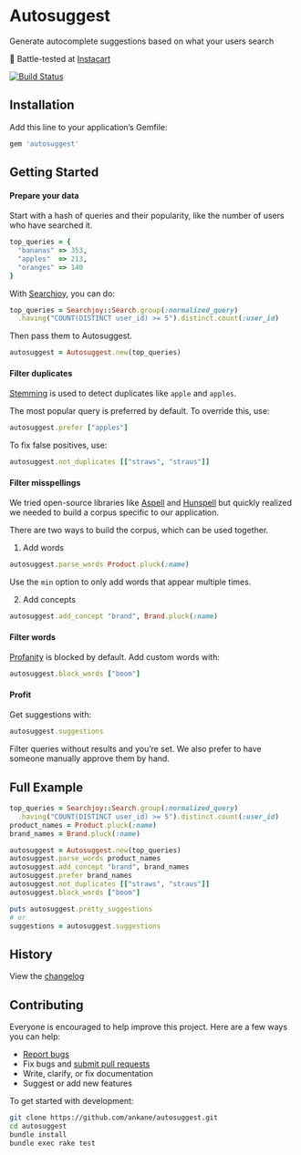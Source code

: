 # Autosuggest

Generate autocomplete suggestions based on what your users search

:tangerine: Battle-tested at [Instacart](https://www.instacart.com/opensource)

[![Build Status](https://github.com/ankane/autosuggest/workflows/build/badge.svg?branch=master)](https://github.com/ankane/autosuggest/actions)

## Installation

Add this line to your application’s Gemfile:

```ruby
gem 'autosuggest'
```

## Getting Started

#### Prepare your data

Start with a hash of queries and their popularity, like the number of users who have searched it.

```ruby
top_queries = {
  "bananas" => 353,
  "apples"  => 213,
  "oranges" => 140
}
```

With [Searchjoy](https://github.com/ankane/searchjoy), you can do:

```ruby
top_queries = Searchjoy::Search.group(:normalized_query)
  .having("COUNT(DISTINCT user_id) >= 5").distinct.count(:user_id)
```

Then pass them to Autosuggest.

```ruby
autosuggest = Autosuggest.new(top_queries)
```

#### Filter duplicates

[Stemming](https://en.wikipedia.org/wiki/Stemming) is used to detect duplicates like `apple` and `apples`.

The most popular query is preferred by default.  To override this, use:

```ruby
autosuggest.prefer ["apples"]
```

To fix false positives, use:

```ruby
autosuggest.not_duplicates [["straws", "straus"]]
```

#### Filter misspellings

We tried open-source libraries like [Aspell](http://aspell.net) and [Hunspell](http://hunspell.sourceforge.net/) but quickly realized we needed to build a corpus specific to our application.

There are two ways to build the corpus, which can be used together.

1. Add words

  ```ruby
  autosuggest.parse_words Product.pluck(:name)
  ```

  Use the `min` option to only add words that appear multiple times.

2. Add concepts

  ```ruby
  autosuggest.add_concept "brand", Brand.pluck(:name)
  ```

#### Filter words

[Profanity](https://github.com/tjackiw/obscenity/blob/master/config/blacklist.yml) is blocked by default. Add custom words with:

```ruby
autosuggest.block_words ["boom"]
```

#### Profit

Get suggestions with:

```ruby
autosuggest.suggestions
```

Filter queries without results and you’re set. We also prefer to have someone manually approve them by hand.

## Full Example

```ruby
top_queries = Searchjoy::Search.group(:normalized_query)
  .having("COUNT(DISTINCT user_id) >= 5").distinct.count(:user_id)
product_names = Product.pluck(:name)
brand_names = Brand.pluck(:name)

autosuggest = Autosuggest.new(top_queries)
autosuggest.parse_words product_names
autosuggest.add_concept "brand", brand_names
autosuggest.prefer brand_names
autosuggest.not_duplicates [["straws", "straus"]]
autosuggest.block_words ["boom"]

puts autosuggest.pretty_suggestions
# or
suggestions = autosuggest.suggestions
```

## History

View the [changelog](https://github.com/ankane/autosuggest/blob/master/CHANGELOG.md)

## Contributing

Everyone is encouraged to help improve this project. Here are a few ways you can help:

- [Report bugs](https://github.com/ankane/autosuggest/issues)
- Fix bugs and [submit pull requests](https://github.com/ankane/autosuggest/pulls)
- Write, clarify, or fix documentation
- Suggest or add new features

To get started with development:

```sh
git clone https://github.com/ankane/autosuggest.git
cd autosuggest
bundle install
bundle exec rake test
```
